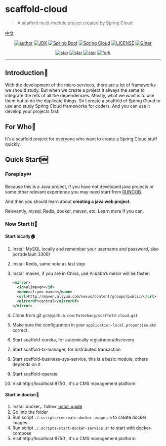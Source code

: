 # scaffold-cloud

> A scaffold multi-module project created by Spring Cloud

[中文](./docs/README.md)

<p align="center">
  <a href="http://zhangjiaheng.cn"><img alt="author" src="https://img.shields.io/badge/作者-ZhangJiaheng_Blog-blue.svg"/></a>
  <a href="https://www.oracle.com/technetwork/java/javase/downloads/index.html"><img alt="JDK" src="https://img.shields.io/badge/JDK-1.8+-orange.svg"/></a>
  <a href="https://docs.spring.io/spring-boot/docs/2.0.3.RELEASE/reference/html/"><img alt="Spring Boot" src="https://img.shields.io/badge/Spring Boot-2.1.4.RELEASE-brightgreen.svg"/></a>
  <a href="https://docs.spring.io/spring-boot/docs/2.0.3.RELEASE/reference/html/"><img alt="Spring Cloud" src="https://img.shields.io/badge/Spring Cloud-Greenwich.SR1-black.svg"/></a>
  <a href="https://github.com/Fatezhang/scaffold-cloud/blob/master/LICENSE"><img alt="LICENSE" src="https://img.shields.io/github/license/Fatezhang/scaffold-cloud.svg"/></a>  
  <a href="https://gitter.im/scaffold-cloud/community?utm_source=badge&utm_medium=badge&utm_campaign=pr-badge"><img alt="Gitter" src="https://badges.gitter.im/scaffold-cloud/community.svg"/></a>  
</p>


<p align="center">
  <a href="https://github.com/Fatezhang/scaffold-cloud/stargazers"><img alt="star" src="https://img.shields.io/github/stars/Fatezhang/scaffold-cloud.svg?label=Stars&style=social"/></a>
  <a href="https://github.com/Fatezhang/scaffold-cloud/network/members"><img alt="star" src="https://img.shields.io/github/forks/Fatezhang/scaffold-cloud.svg?label=Fork&style=social"/></a>
  <a href="https://github.com/Fatezhang/scaffold-cloud/watchers"><img alt="star" src="https://img.shields.io/github/watchers/Fatezhang/scaffold-cloud.svg?label=Watch&style=social"/></a>
  <a href='https://gitee.com/chennianfenglou/scaffold-cloud/stargazers'><img alt='fork' src='https://gitee.com/chennianfenglou/scaffold-cloud/badge/star.svg?theme=white'/></a>
</p>

---

## Introduction:notebook_with_decorative_cover:

With the development of the micro services, there are a lot of frameworks we should study. But when we create a project it always the same to integrate the refs of all the dependencies. Mostly, what we want is to use them but to do the duplicate things. So I create a scaffold of Spring Cloud to use and study Spring Cloud frameworks for coders. And you can use it develop your projects fast.

## For Who:information_desk_person:

It’s a scaffold project for everyone who want to create a Spring Cloud stuff quickly.

## Quick Start:new:

### Foreplay:previous_track_button:

Because this is a Java project, if you have not developed java projects or some other relevant experience  you may need start from [RUNOOB](https://www.runoob.com/java/java-tutorial.html).

And then you should learn about **creating a java web project**.

Relevantly, mysql, Redis, docker, maven, etc. Learn more if you can. 

### Now Start It:beginner:

#### Start locally:house:

1. Install MySQL locally and remember your username and password, also port(default 3306)

2. Install Redis, same note as last step

3. Install maven, if you are in China, use Alibaba’s mirror will be faster: 

   ```xml
   <mirror>
     <id>alimaven</id>
     <name>aliyun maven</name>
     <url>http://maven.aliyun.com/nexus/content/groups/public/</url>
     <mirrorOf>central</mirrorOf>        
   </mirror>
   ```

   

4. Clone from git `git@github.com:Fatezhang/scaffold-cloud.git`

5. Make sure the configuration in your `application-local.properties` are correct.

6. Start scaffold-eureka, for automically registration/discovery

7. Start scaffold-tx-manager, for distributed transaction

8. Start scaffold-business-sys-service, this is a basic module, others depends on it

9. Start scaffold-operate 

10. Visit http://localhost:8750 , it's a CMS management platform

#### Start in docker:nut_and_bolt:

1. Install docker，follow [install guide](https://docs.docker.com/install/)
2. Go into the folder
3. Run script `./.scripts/recreate-docker-image.sh` to create docker images.
4. Run script `./.scripts/start-docker-service.sh` to start with docker-compose
5. Visit http://localhost:8750 , it's a CMS management platform 




















